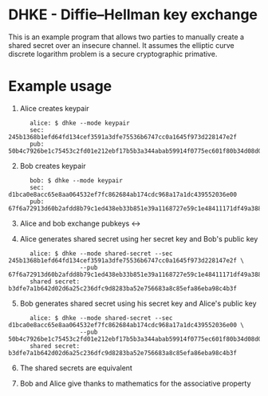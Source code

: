 # DHKE - Diffie–Hellman key exchange

This is an example program that allows two parties to manually create a shared secret over
an insecure channel.  It assumes the elliptic curve discrete logarithm problem is a secure
cryptographic primative.

# Example usage

  1) Alice creates keypair
```console
      alice: $ dhke --mode keypair
      sec: 245b1368b1efd64fd134cef3591a3dfe75536b6747cc0a1645f973d228147e2f
      pub: 50b4c7926be1c75453c2fd01e212ebf17b5b3a344abab59914f0775ec601f80b34d08d057dbf18185744f316ee08a1ba32fc693f5d8ce6f3082a6c7bb02e4d36
```

  2) Bob creates keypair
```console
      bob: $ dhke --mode keypair
      sec: d1bca0e8acc65e8aa064532ef7fc862684ab174cdc968a17a1dc439552036e00
      pub: 67f6a72913d60b2afdd8b79c1ed438eb33b851e39a1168727e59c1e48411171df49a388e61c1545161c7aecc0a41febd73d610b6dc7a2f760245afa2e04ea036
```

  3) Alice and bob exchange pubkeys <->

  4) Alice generates shared secret using her secret key and Bob's public key
```console
      alice: $ dhke --mode shared-secret --sec 245b1368b1efd64fd134cef3591a3dfe75536b6747cc0a1645f973d228147e2f \
                    --pub 67f6a72913d60b2afdd8b79c1ed438eb33b851e39a1168727e59c1e48411171df49a388e61c1545161c7aecc0a41febd73d610b6dc7a2f760245afa2e04ea036
      shared secret: b3dfe7a1b642d02d6a25c236dfc9d8283ba52e756683a8c85efa86eba98c4b3f
```

  5) Bob generates shared secret using his secret key and Alice's public key
```console
      alice: $ dhke --mode shared-secret --sec d1bca0e8acc65e8aa064532ef7fc862684ab174cdc968a17a1dc439552036e00 \
                    --pub 50b4c7926be1c75453c2fd01e212ebf17b5b3a344abab59914f0775ec601f80b34d08d057dbf18185744f316ee08a1ba32fc693f5d8ce6f3082a6c7bb02e4d36
      shared secret: b3dfe7a1b642d02d6a25c236dfc9d8283ba52e756683a8c85efa86eba98c4b3f
```

  6) The shared secrets are equivalent

  7) Bob and Alice give thanks to mathematics for the associative property